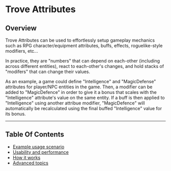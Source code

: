 
# Trove Attributes

## Overview

Trove Attributes can be used to effortlessly setup gameplay mechanics such as RPG character/equipment attributes, buffs, effects, roguelike-style modifiers, etc... 

In practice, they are "numbers" that can depend on each-other (including across different entities), react to each-other's changes, and hold stacks of "modifers" that can change their values. 

As an example, a game could define "Intelligence" and "MagicDefense" attributes for player/NPC entities in the game. Then, a modifier can be added to "MagicDefence" in order to give it a bonus that scales with the "Intelligence" attribute's value on the same entity. If a buff is then applied to "Intelligence" using another attribue modifier, "MagicDefence" will automatically be recalculated using the final buffed "Intelligence" value for its bonus.

-----------------------------------------

## Table Of Contents

* [Example usage scenario](./examplescenario.md)
* [Usability and performance](./usability-performance.md)
* [How it works](./how-it-works.md)
* [Advanced topics](./advanced.md)
